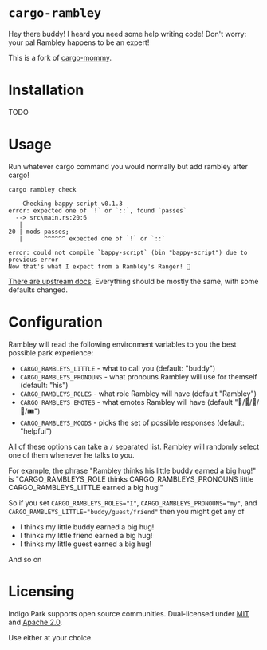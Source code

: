 # `cargo-rambley`

Hey there buddy! I heard you need some help writing code! Don't worry: your pal Rambley happens to be an expert!

This is a fork of [cargo-mommy](https://faultlore.com/cargo-mommy/).

# Installation

TODO
<!-- You can `cargo install cargo-mommy`, [see the website for more options](https://faultlore.com/cargo-mommy/) -->


# Usage

Run whatever cargo command you would normally but add rambley after cargo!

```
cargo rambley check

    Checking bappy-script v0.1.3
error: expected one of `!` or `::`, found `passes`
  --> src\main.rs:20:6
   |
20 | mods passes;
   |      ^^^^^^ expected one of `!` or `::`

error: could not compile `bappy-script` (bin "bappy-script") due to previous error
Now that's what I expect from a Rambley's Ranger! 🦝
```

[There are upstream docs](https://faultlore.com/cargo-mommy/book/). Everything should be mostly the same, with some defaults changed.


# Configuration

Rambley will read the following environment variables to you the best possible park experience:

* `CARGO_RAMBLEYS_LITTLE` - what to call you (default: "buddy")
* `CARGO_RAMBLEYS_PRONOUNS` - what pronouns Rambley will use for themself (default: "his")
* `CARGO_RAMBLEYS_ROLES` - what role Rambley will have (default "Rambley")
* `CARGO_RAMBLEYS_EMOTES` - what emotes Rambley will have (default "🦝/🎢/🎡/🎠/🎟️")
* `CARGO_RAMBLEYS_MOODS` - picks the set of possible responses (default: "helpful")

All of these options can take a `/` separated list. Rambley will randomly select one of them whenever he talks to you.

For example, the phrase "Rambley thinks his little buddy earned a big hug!" is "CARGO_RAMBLEYS_ROLE thinks CARGO_RAMBLEYS_PRONOUNS little CARGO_RAMBLEYS_LITTLE earned a big hug!"

So if you set `CARGO_RAMBLEYS_ROLES="I"`, `CARGO_RAMBLEYS_PRONOUNS="my"`, and `CARGO_RAMBLEYS_LITTLE="buddy/guest/friend"` then you might get any of

* I thinks my little buddy earned a big hug!
* I thinks my little friend earned a big hug!
* I thinks my little guest earned a big hug!

And so on


# Licensing
Indigo Park supports open source communities. Dual-licensed under [MIT](LICENSE-MIT) and [Apache 2.0](LICENSE-APACHE).

Use either at your choice.

